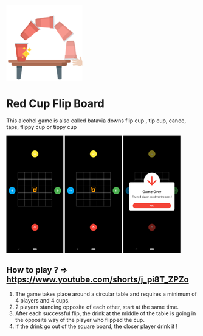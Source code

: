 
<img src="./assets/icon.png" width="200">

# Red Cup Flip Board
This alcohol game is also called batavia downs flip cup , tip cup, canoe, taps, flippy cup or tippy cup

<img src="./assets/flip/E.png" width="150"> <img src="./assets/flip/E.png" width="150">  <img src="./assets/flip/G.png" width="150"> 

## How to play ? => https://www.youtube.com/shorts/j_pi8T_ZPZo
1. The game takes place around a circular table and requires a minimum of 4 players and 4 cups.
2. 2 players standing opposite of each other, start at the same time.
3. After each successful flip, the drink at the middle of the table is going in the opposite way of the player who flipped the cup.
4. If the drink go out of the square board, the closer player drink it !




